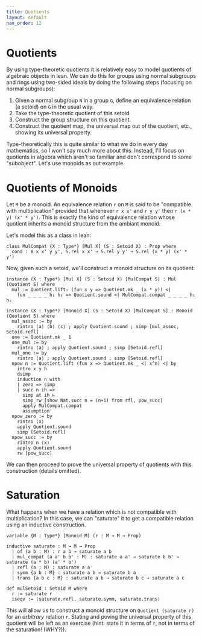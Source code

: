 ```yaml
---
title: Quotients 
layout: default
nav_order: 12
--- 
```


# Quotients

By using type-theoretic quotients it is relatively easy to model quotients of algebraic objects in lean.
We can do this for groups using normal subgroups and rings using two-sided ideals by doing the following steps (focusing on normal subgroups):

1. Given a normal subgroup `N` in a group `G`, define an equivalence relation (a setoid) on `G` in the usual way.
2. Take the type-theoretic quotient of this setoid.
3. Construct the group structure on this quotient.
4. Construct the quotient map, the universal map out of the quotient, etc., showing its universal property.

Type-theoretically this is quite similar to what we do in every day mathematics, so I won't say much more about this.
Instead, I'll focus on quotients in algebra which aren't so familiar and don't correspond to some "subobject".
Let's use monoids as out example.

# Quotients of Monoids

Let `M` be a monoid.
An equivalence relation `r` on `M` is said to be "compatible with multiplication" provided that whenever `r x x'` and `r y y'` then `r (x * y) (x' * y')`.
This is exactly the kind of equivalence relation whose quotient inherits a monoid structure from the ambiant monoid.

Let's model this as a class in lean:
```lean
class MulCompat {X : Type*} [Mul X] (S : Setoid X) : Prop where
  cond : ∀ x x' y y', S.rel x x' → S.rel y y' → S.rel (x * y) (x' * y')
```

Now, given such a setoid, we'll construct a monoid structure on its quotient:
```lean
instance (X : Type*) [Mul X] (S : Setoid X) [MulCompat S] : Mul (Quotient S) where
  mul := Quotient.lift₂ (fun x y => Quotient.mk _ (x * y)) <|
    fun _ _ _ _ h₁ h₂ => Quotient.sound <| MulCompat.compat _ _ _ _ h₁ h₂

instance (X : Type*) [Monoid X] (S : Setoid X) [MulCompat S] : Monoid (Quotient S) where
  mul_assoc := by
    rintro ⟨a⟩ ⟨b⟩ ⟨c⟩ ; apply Quotient.sound ; simp [mul_assoc, Setoid.refl]
  one := Quotient.mk _ 1
  one_mul := by
    rintro ⟨a⟩ ; apply Quotient.sound ; simp [Setoid.refl]
  mul_one := by
    rintro ⟨a⟩ ; apply Quotient.sound ; simp [Setoid.refl]
  npow n := Quotient.lift (fun x => Quotient.mk _ <| x^n) <| by
    intro x y h
    dsimp
    induction n with
    | zero => simp
    | succ n ih =>
      simp at ih ⊢
      simp_rw [show Nat.succ n = (n+1) from rfl, pow_succ]
      apply MulCompat.compat
      assumption'
  npow_zero := by
    rintro ⟨x⟩
    apply Quotient.sound
    simp [Setoid.refl]
  npow_succ := by
    rintro n ⟨x⟩
    apply Quotient.sound
    rw [pow_succ]
```

We can then proceed to prove the universal property of quotients with this construction (details omitted).

# Saturation 
What happens when we have a relation which is not compatible with multiplication?
In this case, we can "saturate" it to get a compatible relation using an inductive construction.

```lean
variable {M : Type*} [Monoid M] (r : M → M → Prop)

inductive saturate : M → M → Prop
  | of (a b : M) : r a b → saturate a b
  | mul_compat (a a' b b' : M) : saturate a a' → saturate b b' → saturate (a * b) (a' * b')
  | refl (a : M) : saturate a a
  | symm {a b : M} : saturate a b → saturate b a
  | trans {a b c : M} : saturate a b → saturate b c → saturate a c

def mulSetoid : Setoid M where
  r := saturate r
  iseqv := ⟨saturate.refl, saturate.symm, saturate.trans⟩

```

This will allow us to construct a monoid structure on `Quotient (saturate r)` for an *arbitrary* relation `r`.
Stating and poving the universal property of this quotient will be left as an exercise (hint: state it in terms of `r`, not in terms of the saturation! (WHY?)).